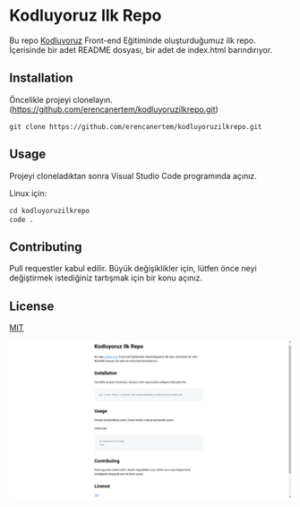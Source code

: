 # Kodluyoruz Ilk Repo

Bu repo [Kodluyoruz](https://www.kodluyoruz.org/) Front-end Eğitiminde oluşturduğumuz ilk repo. İçerisinde bir adet README dosyası, bir adet de index.html barındırıyor.

## Installation

Öncelikle projeyi clonelayın. (https://github.com/erencanertem/kodluyoruzilkrepo.git)

```
git clone https://github.com/erencanertem/kodluyoruzilkrepo.git
```

## Usage

Projeyi cloneladıktan sonra Visual Studio Code programında açınız.

Linux için:

```
cd kodluyoruzilkrepo
code .
``` 

## Contributing 

Pull requestler kabul edilir. Büyük değişiklikler için, lütfen önce neyi değiştirmek istediğiniz tartışmak için bir konu açınız.

## License 

[MIT](https://choosealicense.com/licenses/mit/)

![Image](https://raw.githubusercontent.com/Kodluyoruz/taskforce/main/git/odev1/figures/markdown.png)